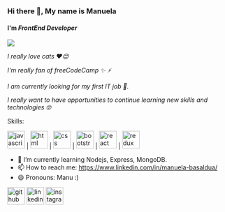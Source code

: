 ### Hi there 👋, My name is Manuela
#### **I'm** ***FrontEnd Developer***
<img src="https://media.giphy.com/media/SScTyz7dQ0Gf7c9dZ9/giphy.gif" />


*I really love cats ❤️😊*

*I'm really fan of freeCodeCamp ✨ ⚡*

*I am currently looking for my first IT job 🚀.*

*I really want to have opportunities to continue learning new skills and technologies 🤓*

Skills:

<img src='https://user-images.githubusercontent.com/69776374/130335092-83ed8503-c4dd-417a-a917-520b9229c52b.png' alt='javascript' height='40'> | <img src='https://user-images.githubusercontent.com/69776374/130335114-2648ed3b-6b9c-4e76-aa4d-8014befba691.png' alt='html' height='40'> | <img src='https://user-images.githubusercontent.com/69776374/130335126-3dbdbb76-399c-437e-b24b-2aabad444060.png' alt='css' height='40'> | <img src='https://user-images.githubusercontent.com/69776374/130335145-6f0eaf42-2fe4-413d-9f82-ce064953c9a5.png' alt='bootstrap' height='40'> | <img src='https://user-images.githubusercontent.com/69776374/130335164-ea21effa-7538-4eb8-a53f-662843c6e189.png' alt='react' height='40'> | <img src='https://user-images.githubusercontent.com/69776374/130335179-c6fa0b40-e536-4495-9cac-4f79a1ae3d69.png' alt='redux' height='40'>




- 🌱 I’m currently learning Nodejs, Express, MongoDB.
- 📫 How to reach me: https://www.linkedin.com/in/manuela-basaldua/ 
- 😄 Pronouns: Manu :) 


[<img src='https://cdn.jsdelivr.net/npm/simple-icons@3.0.1/icons/github.svg' alt='github' height='40' >](https://github.com/ManuBasaldua) [<img src='https://cdn.jsdelivr.net/npm/simple-icons@3.0.1/icons/linkedin.svg' alt='linkedin' height='40' >](https://www.linkedin.com/in/manuela-basaldua/) [<img src='https://cdn.jsdelivr.net/npm/simple-icons@3.0.1/icons/instagram.svg' alt='instagram' height='40'>](https://www.instagram.com/manu_basaldua17/)  



